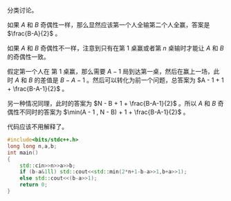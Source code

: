 分类讨论。

如果 $A$ 和 $B$ 奇偶性一样，那么显然应该第一个人全输第二个人全赢，答案是 $\frac{B-A}{2}$ 。

如果 $A$ 和 $B$ 奇偶性不一样，注意到只有在第 $1$ 桌赢或者第 $n$ 桌输时才能让 $A$ 和 $B$ 的奇偶性一致。

假定第一个人在 第 $1$ 桌赢，那么需要 $A - 1$ 局到达第一桌，然后在赢上一场，此时 $A$ 和 $B$ 的差值是 ${B-A-1}$ 。然后可以转化为前一个问题，总答案为 $A - 1 + 1 + \frac{B-A-1}{2}$ 。

另一种情况同理，此时的答案为 $N - B + 1 + \frac{B-A-1}{2}$ 。所以 $A$ 和 $B$ 奇偶性不同时的答案为 $\min(A - 1 , N - B) + 1 + \frac{B-A-1}{2}$ 。

代码应该不用解释了。

```cpp
#include<bits/stdc++.h>
long long n,a,b;
int main()
{
	std::cin>>n>>a>>b;
	if (b-a&1ll) std::cout<<std::min(2*n+1-b-a>>1,b+a>>1);
    else std::cout<<(b-a>>1);
    return 0;
}
```
